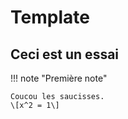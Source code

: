 # Template

## Ceci est un essai

!!! note "Première note"

    Coucou les saucisses.
    \[x^2 = 1\]